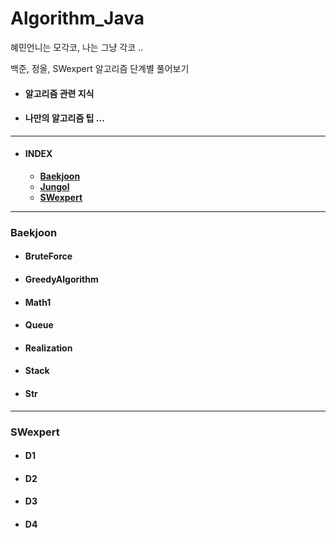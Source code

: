 # Algorithm_Java

혜민언니는 모각코, 나는 그냥 각코 ..

백준, 정올, SWexpert 알고리즘 단계별 풀어보기

- #### 알고리즘 관련 지식


- #### 나만의 알고리즘 팁 ...

---

- #### INDEX

  - **[Baekjoon](https://github.com/seyeonn/Algorithm_Java/blob/master/README.MD#Baekjoon)**
  - **[Jungol](https://github.com/seyeonn/Algorithm_Java/blob/master/README.MD#Jungol)**
  - **[SWexpert](https://github.com/seyeonn/Algorithm_Java/blob/master/README.MD#SWexpert)**
  
  
------
  
  ### Baekjoon
  
  - #### BruteForce
  
  - #### GreedyAlgorithm
  
  - #### Math1
  
  - #### Queue
  
  - #### Realization
  
  - #### Stack
  
  - #### Str
  
------

  ### SWexpert
  
  - #### D1
  
  - #### D2
  
  - #### D3
  
  - #### D4
